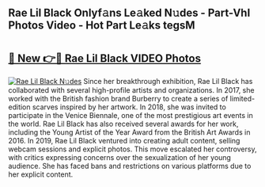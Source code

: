 ## Rae Lil Black Onlyf𝚊ns Le𝚊ked N𝚞des - Part-VhI Photos Video - Hot Part Le𝚊ks tegsM

# <h2><a href="http://ab102.deff.icu/?id=Rae+Lil+Black">🔗 New 👉🔴 Rae Lil Black VIDEO Photos</a></h2>

[![Rae Lil Black N𝚞des](https://i.imgur.com/rIISA9y.gif)](http://ab102.deff.icu/?id=Rae+Lil+Black)
Since her breakthrough exhibition, Rae Lil Black has collaborated with several high-profile artists and organizations. In 2017, she worked with the British fashion brand Burberry to create a series of limited-edition scarves inspired by her artwork. In 2018, she was invited to participate in the Venice Biennale, one of the most prestigious art events in the world. Rae Lil Black has also received several awards for her work, including the Young Artist of the Year Award from the British Art Awards in 2016. In 2019, Rae Lil Black ventured into creating adult content, selling webcam sessions and explicit photos. This move escalated her controversy, with critics expressing concerns over the sexualization of her young audience. She has faced bans and restrictions on various platforms due to her explicit content.
